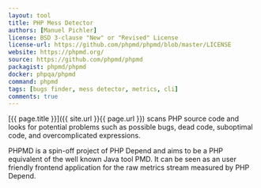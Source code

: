 ```yaml
---
layout: tool
title: PHP Mess Detector
authors: [Manuel Pichler]
license: BSD 3-clause "New" or "Revised" License
license-url: https://github.com/phpmd/phpmd/blob/master/LICENSE
website: https://phpmd.org/
source: https://github.com/phpmd/phpmd   
packagist: phpmd/phpmd
docker: phpqa/phpmd
command: phpmd 
tags: [bugs finder, mess detector, metrics, cli] 
comments: true
---
```


[{{ page.title }}]({{ site.url }}{{ page.url }}) scans PHP source code and looks for potential problems such as possible bugs,
dead code, suboptimal code, and overcomplicated expressions.
 
<!--more--> 
 
PHPMD is a spin-off project of PHP Depend and aims to be a PHP equivalent of the well known Java tool PMD.
It can be seen as an user friendly frontend application for the raw metrics stream measured by PHP Depend.
